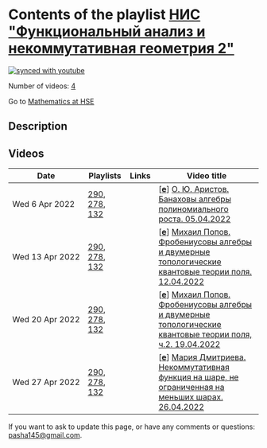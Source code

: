 # Contents of the playlist [НИС "Функциональный анализ и некоммутативная геометрия 2"](https://www.youtube.com/playlist?list=PLq3E5oubNNoBYdIUSZRXjF4bhMkCzNBB1)

[![synced with youtube](https://img.shields.io/github/last-commit/mathphysschool/mathphysschool.github.io/autoupdate1?label=synced%20with%20youtube)](https://github.com/mathphysschool/mathphysschool.github.io/commits/autoupdate1)

Number of videos: [4](#videos)

Go to [Mathematics at HSE](../README.md)

## Description



## Videos

|Date|Playlists|Links|Video title|
|---|---|---|---|
| Wed&nbsp;6&nbsp;Apr&nbsp;2022 | [290](../playlists/290 "НИС &#34;Функциональный анализ и некоммутативная геометрия 2&#34;"), [278](../playlists/278 "Пирковский А.Ю. Семинар &#34;Функциональный анализ и некоммутативная геометрия&#34;"), [132](../playlists/132 "Functional Analysis and Noncommutative Geometry Seminar. A.Pirkovskii") |  | [[**e**](https://studio.youtube.com/video/vn_x4s7KJZI/edit "Edit")] [О. Ю. Аристов. Банаховы алгебры полиномиального роста. 05.04.2022](https://www.youtube.com/watch?v=vn_x4s7KJZI&list=PLq3E5oubNNoBYdIUSZRXjF4bhMkCzNBB1 "Операторы полиномиального роста изучались с начала 60-х. Их основным свойством (и эквивалентным определением) является существование $C^\infty$-функционального исчисления. Мы же обсудим банаховы алгебры над полем действительных чисел такие, что всякий элемент $b$  имеет полиномиальный рост, т.е. норма функции $s\mapsto exp(isb)$ растёт не быстрее многочлена от $&#124;s&#124;$ (где $s$ ---  действительное число). Основные свойства таких алгебр были лишь вскользь затронуты в докладе на семинаре «Алгебры в анализе» 17.09.21 и здесь мы остановимся на них подробнее.&#013;&#013;Будет показано, что для нашего класса алгебр радикал Джекобсона  нильпотентен, а факторалгебра по нему коммутативна, и, в частности, все неприводимые представления одномерны. Среди алгебр, удовлетворяющих этим необходимым условиям,  основными примерами являются алгебры непрерывно дифференцируемых функций  со значениями в треугольных матрицах, а также их подалгебры и факторалгебры, а контрпримером – алгебра Фурье. Мы также обсудим то, насколько велик класс банаховых алгебр полиномиального роста, и связанные с этим задачи.") |
| Wed&nbsp;13&nbsp;Apr&nbsp;2022 | [290](../playlists/290 "НИС &#34;Функциональный анализ и некоммутативная геометрия 2&#34;"), [278](../playlists/278 "Пирковский А.Ю. Семинар &#34;Функциональный анализ и некоммутативная геометрия&#34;"), [132](../playlists/132 "Functional Analysis and Noncommutative Geometry Seminar. A.Pirkovskii") |  | [[**e**](https://studio.youtube.com/video/EhlVBSp-H0g/edit "Edit")] [Михаил Попов. Фробениусовы алгебры и двумерные топологические квантовые теории поля.  12.04.2022](https://www.youtube.com/watch?v=EhlVBSp-H0g&list=PLq3E5oubNNoBYdIUSZRXjF4bhMkCzNBB1 "В своём докладе я попытаюсь коротко рассказать про эквивалентность категории двумерных квантовых теорий поля и категории коммутативных фробениусовых алгебр. Перед этим я дам математическое определение n-мерной топологической квантовой теории поля, в котором фигурируют n-мерные кобордизмы (их определение я тоже дам), а также расскажу про фробениусовы алгебры и их основные свойства.") |
| Wed&nbsp;20&nbsp;Apr&nbsp;2022 | [290](../playlists/290 "НИС &#34;Функциональный анализ и некоммутативная геометрия 2&#34;"), [278](../playlists/278 "Пирковский А.Ю. Семинар &#34;Функциональный анализ и некоммутативная геометрия&#34;"), [132](../playlists/132 "Functional Analysis and Noncommutative Geometry Seminar. A.Pirkovskii") |  | [[**e**](https://studio.youtube.com/video/Ml-D5f8v5tU/edit "Edit")] [Михаил Попов. Фробениусовы алгебры и двумерные топологические квантовые теории поля, ч.2. 19.04.2022](https://www.youtube.com/watch?v=Ml-D5f8v5tU&list=PLq3E5oubNNoBYdIUSZRXjF4bhMkCzNBB1 "В своём докладе я попытаюсь коротко рассказать про эквивалентность категории двумерных квантовых теорий поля и категории коммутативных фробениусовых алгебр. Перед этим я дам математическое определение n-мерной топологической квантовой теории поля, в котором фигурируют n-мерные кобордизмы (их определение я тоже дам), а также расскажу про фробениусовы алгебры и их основные свойства.") |
| Wed&nbsp;27&nbsp;Apr&nbsp;2022 | [290](../playlists/290 "НИС &#34;Функциональный анализ и некоммутативная геометрия 2&#34;"), [278](../playlists/278 "Пирковский А.Ю. Семинар &#34;Функциональный анализ и некоммутативная геометрия&#34;"), [132](../playlists/132 "Functional Analysis and Noncommutative Geometry Seminar. A.Pirkovskii") |  | [[**e**](https://studio.youtube.com/video/wHJ-e3l5zDo/edit "Edit")] [Мария Дмитриева. Некоммутативная функция на шаре, не ограниченная на меньших шарах. 26.04.2022](https://www.youtube.com/watch?v=wHJ-e3l5zDo&list=PLq3E5oubNNoBYdIUSZRXjF4bhMkCzNBB1 "Некоммутативная голоморфная функция на единичном шаре, не ограниченная на шарах меньших радиусов&#013;&#013;Очевидно, что если голоморфная функция определена на открытом шаре радиуса 1, то она ограничена на любом шаре меньшего радиуса. Эли Шамович задал вопрос: верно ли это для некоммутативных голоморфных функций? Следуя статье Джеймса Паско, я расскажу, что такое некоммутативные голоморфные функции, и приведу придуманный им контрпример. Доказательство совершенно самодостаточно, а все необходимые определения будут даны в докладе.") |


 If you want to ask to update this page, or have any comments or questions: <pasha145@gmail.com>.